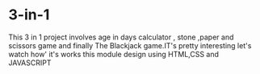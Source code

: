 # 3-in-1
This 3 in 1 project involves age in days calculator , stone ,paper and scissors game and finally The Blackjack game.IT's pretty interesting let's watch how' it's works this module design using HTML,CSS and JAVASCRIPT
